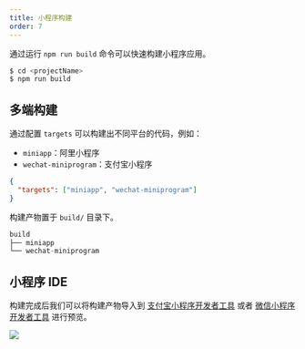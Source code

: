 ```yaml
---
title: 小程序构建
order: 7
---
```


通过运行 `npm run build` 命令可以快速构建小程序应用。

```bash
$ cd <projectName>
$ npm run build
```

## 多端构建

通过配置 `targets` 可以构建出不同平台的代码，例如：

* `miniapp`：阿里小程序
* `wechat-miniprogram`：支付宝小程序

```json
{
  "targets": ["miniapp", "wechat-miniprogram"]
}
```

构建产物置于 `build/` 目录下。

```ts
build
├── miniapp
└── wechat-miniprogram
```

## 小程序 IDE

构建完成后我们可以将构建产物导入到 [支付宝小程序开发者工具](https://opendocs.alipay.com/mini/ide/download) 或者 [微信小程序开发者工具](https://developers.weixin.qq.com/miniprogram/dev/devtools/download.html) 进行预览。

![](https://img.alicdn.com/tfs/TB1NMf9QoY1gK0jSZFMXXaWcVXa-2880-1754.png)

